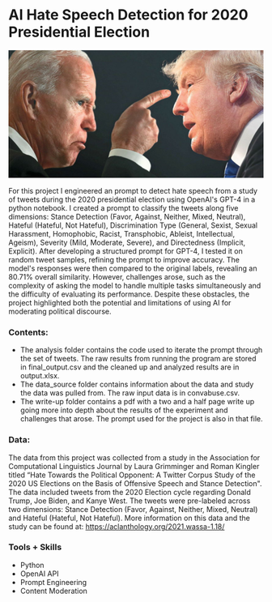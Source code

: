 # AI Hate Speech Detection for 2020 Presidential Election

![](8602b86bb2a731dc5421351afe94484d.jpg)

For this project I engineered an prompt to detect hate speech from a study of tweets during the 2020 presidential election using OpenAI's GPT-4 in a python notebook. I created a prompt to classify the tweets along five dimensions: Stance Detection (Favor, Against, Neither, Mixed, Neutral), Hateful (Hateful, Not Hateful), Discrimination Type (General, Sexist, Sexual Harassment, Homophobic, Racist, Transphobic, Ableist, Intellectual, Ageism), Severity (Mild, Moderate, Severe), and Directedness (Implicit, Explicit). After developing a structured prompt for GPT-4, I tested it on random tweet samples, refining the prompt to improve accuracy. The model's responses were then compared to the original labels, revealing an 80.71% overall similarity. However, challenges arose, such as the complexity of asking the model to handle multiple tasks simultaneously and the difficulty of evaluating its performance. Despite these obstacles, the project highlighted both the potential and limitations of using AI for moderating political discourse.

### Contents: 

- The analysis folder contains the code used to iterate the prompt through the set of tweets. The raw results from running the program are stored in final_output.csv and the cleaned up and analyzed results are in output.xlsx.
- The data_source folder contains information about the data and study the data was pulled from. The raw input data is in convabuse.csv.
- The write-up folder contains a pdf with a two and a half page write up going more into depth about the results of the experiment and challenges that arose. The prompt used for the project is also in that file.

### Data: 

The data from this project was collected from a study in the Association for Computational Linguistics Journal by Laura Grimminger and Roman Kingler titled “Hate Towards the Political Opponent: A Twitter Corpus Study of the 2020 US Elections on the Basis of Offensive Speech and Stance Detection". The data included tweets from the 2020 Election cycle regarding Donald Trump, Joe Biden, and Kanye West. The tweets were pre-labeled across two dimensions: Stance Detection (Favor, Against, Neither, Mixed, Neutral) and Hateful (Hateful, Not Hateful). More information on this data and the study can be found at: https://aclanthology.org/2021.wassa-1.18/

### Tools + Skills

- Python
- OpenAI API
- Prompt Engineering
- Content Moderation

